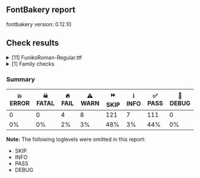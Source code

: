 ## FontBakery report

fontbakery version: 0.12.10





## Check results



<details><summary>[11] FunikoRoman-Regular.ttf</summary>
<div>
<details>
    <summary>🔥 <b>FAIL</b> Shapes languages in all GF glyphsets. <a href="https://fontbakery.readthedocs.io/en/stable/fontbakery/checks/googlefonts.glyphset.html#"></a></summary>
    <div>







* 🔥 **FAIL** <p>No GF glyphset was found to be supported &gt;80%, so language shaping support couldn't get checked.</p>
 [code: no-glyphset-supported]



</div>
</details>

<details>
    <summary>🔥 <b>FAIL</b> Check font names are correct <a href="https://fontbakery.readthedocs.io/en/stable/fontbakery/checks/googlefonts.name.html#"></a></summary>
    <div>







* 🔥 **FAIL** <p>Font names are incorrect:</p>
<table>
<thead>
<tr>
<th align="left">nameID</th>
<th align="left">current</th>
<th align="left">expected</th>
</tr>
</thead>
<tbody>
<tr>
<td align="left">Family Name</td>
<td align="left"><strong>Funiko</strong></td>
<td align="left"><strong>Funiko Roman</strong></td>
</tr>
<tr>
<td align="left">Subfamily Name</td>
<td align="left">Regular</td>
<td align="left">Regular</td>
</tr>
<tr>
<td align="left">Full Name</td>
<td align="left">Funiko Roman Regular</td>
<td align="left">Funiko Roman Regular</td>
</tr>
<tr>
<td align="left">Postscript Name</td>
<td align="left">FunikoRoman-Regular</td>
<td align="left">FunikoRoman-Regular</td>
</tr>
<tr>
<td align="left">Typographic Family Name</td>
<td align="left"><strong>Funiko Roman</strong></td>
<td align="left"><strong>N/A</strong></td>
</tr>
<tr>
<td align="left">Typographic Subfamily Name</td>
<td align="left"><strong>Regular</strong></td>
<td align="left"><strong>N/A</strong></td>
</tr>
</tbody>
</table>
 [code: bad-names]



</div>
</details>

<details>
    <summary>🔥 <b>FAIL</b> Check Google Fonts glyph coverage. <a href="https://fontbakery.readthedocs.io/en/stable/fontbakery/checks/googlefonts.glyphset.html#"></a></summary>
    <div>







* 🔥 **FAIL** <p>Missing required codepoints:</p>
<pre><code>- 0x00A1 (INVERTED EXCLAMATION MARK)


- 0x00A2 (CENT SIGN)


- 0x00A3 (POUND SIGN)


- 0x00A5 (YEN SIGN)


- 0x00A7 (SECTION SIGN)


- 0x00A8 (DIAERESIS)


- 0x00A9 (COPYRIGHT SIGN)


- 0x00AA (FEMININE ORDINAL INDICATOR)


- 0x00AB (LEFT-POINTING DOUBLE ANGLE QUOTATION MARK)


- 0x00AE (REGISTERED SIGN)


- 0x00AF (MACRON)


- 0x00B0 (DEGREE SIGN)


- 0x00B4 (ACUTE ACCENT)


- 0x00B6 (PILCROW SIGN)


- 0x00B7 (MIDDLE DOT)


- 0x00B8 (CEDILLA)


- 0x00BA (MASCULINE ORDINAL INDICATOR)


- 0x00BB (RIGHT-POINTING DOUBLE ANGLE QUOTATION MARK)


- 0x00BF (INVERTED QUESTION MARK)


- 0x00C0 (LATIN CAPITAL LETTER A WITH GRAVE)


- 0x00C1 (LATIN CAPITAL LETTER A WITH ACUTE)


- 0x00C2 (LATIN CAPITAL LETTER A WITH CIRCUMFLEX)


- 0x00C3 (LATIN CAPITAL LETTER A WITH TILDE)


- 0x00C4 (LATIN CAPITAL LETTER A WITH DIAERESIS)


- 0x00C5 (LATIN CAPITAL LETTER A WITH RING ABOVE)


- 0x00C6 (LATIN CAPITAL LETTER AE)


- 0x00C7 (LATIN CAPITAL LETTER C WITH CEDILLA)


- 0x00C8 (LATIN CAPITAL LETTER E WITH GRAVE)


- 0x00C9 (LATIN CAPITAL LETTER E WITH ACUTE)


- 0x00CA (LATIN CAPITAL LETTER E WITH CIRCUMFLEX)


- 0x00CB (LATIN CAPITAL LETTER E WITH DIAERESIS)


- 0x00CC (LATIN CAPITAL LETTER I WITH GRAVE)


- 0x00CD (LATIN CAPITAL LETTER I WITH ACUTE)


- 0x00CE (LATIN CAPITAL LETTER I WITH CIRCUMFLEX)


- 0x00CF (LATIN CAPITAL LETTER I WITH DIAERESIS)


- 0x00D0 (LATIN CAPITAL LETTER ETH)


- 0x00D1 (LATIN CAPITAL LETTER N WITH TILDE)


- 0x00D2 (LATIN CAPITAL LETTER O WITH GRAVE)


- 0x00D3 (LATIN CAPITAL LETTER O WITH ACUTE)


- 0x00D4 (LATIN CAPITAL LETTER O WITH CIRCUMFLEX)


- 0x00D5 (LATIN CAPITAL LETTER O WITH TILDE)


- 0x00D6 (LATIN CAPITAL LETTER O WITH DIAERESIS)


- 0x00D7 (MULTIPLICATION SIGN)


- 0x00D8 (LATIN CAPITAL LETTER O WITH STROKE)


- 0x00D9 (LATIN CAPITAL LETTER U WITH GRAVE)


- 0x00DA (LATIN CAPITAL LETTER U WITH ACUTE)


- 0x00DB (LATIN CAPITAL LETTER U WITH CIRCUMFLEX)


- 0x00DC (LATIN CAPITAL LETTER U WITH DIAERESIS)


- 0x00DD (LATIN CAPITAL LETTER Y WITH ACUTE)


- 0x00DE (LATIN CAPITAL LETTER THORN)


- 0x00DF (LATIN SMALL LETTER SHARP S)


- 0x00E0 (LATIN SMALL LETTER A WITH GRAVE)


- 0x00E1 (LATIN SMALL LETTER A WITH ACUTE)


- 0x00E2 (LATIN SMALL LETTER A WITH CIRCUMFLEX)


- 0x00E3 (LATIN SMALL LETTER A WITH TILDE)


- 0x00E4 (LATIN SMALL LETTER A WITH DIAERESIS)


- 0x00E5 (LATIN SMALL LETTER A WITH RING ABOVE)


- 0x00E6 (LATIN SMALL LETTER AE)


- 0x00E7 (LATIN SMALL LETTER C WITH CEDILLA)


- 0x00E8 (LATIN SMALL LETTER E WITH GRAVE)


- 0x00E9 (LATIN SMALL LETTER E WITH ACUTE)


- 0x00EA (LATIN SMALL LETTER E WITH CIRCUMFLEX)


- 0x00EB (LATIN SMALL LETTER E WITH DIAERESIS)


- 0x00EC (LATIN SMALL LETTER I WITH GRAVE)


- 0x00ED (LATIN SMALL LETTER I WITH ACUTE)


- 0x00EE (LATIN SMALL LETTER I WITH CIRCUMFLEX)


- 0x00EF (LATIN SMALL LETTER I WITH DIAERESIS)


- 0x00F0 (LATIN SMALL LETTER ETH)


- 0x00F1 (LATIN SMALL LETTER N WITH TILDE)


- 0x00F2 (LATIN SMALL LETTER O WITH GRAVE)


- 0x00F3 (LATIN SMALL LETTER O WITH ACUTE)


- 0x00F4 (LATIN SMALL LETTER O WITH CIRCUMFLEX)


- 0x00F5 (LATIN SMALL LETTER O WITH TILDE)


- 0x00F6 (LATIN SMALL LETTER O WITH DIAERESIS)


- 0x00F7 (DIVISION SIGN)


- 0x00F8 (LATIN SMALL LETTER O WITH STROKE)


- 0x00F9 (LATIN SMALL LETTER U WITH GRAVE)


- 0x00FA (LATIN SMALL LETTER U WITH ACUTE)


- 0x00FB (LATIN SMALL LETTER U WITH CIRCUMFLEX)


- 0x00FC (LATIN SMALL LETTER U WITH DIAERESIS)


- 0x00FD (LATIN SMALL LETTER Y WITH ACUTE)


- 0x00FE (LATIN SMALL LETTER THORN)


- 0x00FF (LATIN SMALL LETTER Y WITH DIAERESIS)


- 0x0100 (LATIN CAPITAL LETTER A WITH MACRON)


- 0x0101 (LATIN SMALL LETTER A WITH MACRON)


- 0x0102 (LATIN CAPITAL LETTER A WITH BREVE)


- 0x0103 (LATIN SMALL LETTER A WITH BREVE)


- 0x0104 (LATIN CAPITAL LETTER A WITH OGONEK)


- 0x0105 (LATIN SMALL LETTER A WITH OGONEK)


- 0x0106 (LATIN CAPITAL LETTER C WITH ACUTE)


- 0x0107 (LATIN SMALL LETTER C WITH ACUTE)


- 0x010A (LATIN CAPITAL LETTER C WITH DOT ABOVE)


- 0x010B (LATIN SMALL LETTER C WITH DOT ABOVE)


- 0x010C (LATIN CAPITAL LETTER C WITH CARON)


- 0x010D (LATIN SMALL LETTER C WITH CARON)


- 0x010E (LATIN CAPITAL LETTER D WITH CARON)


- 0x010F (LATIN SMALL LETTER D WITH CARON)


- 0x0110 (LATIN CAPITAL LETTER D WITH STROKE)


- 0x0111 (LATIN SMALL LETTER D WITH STROKE)


- 0x0112 (LATIN CAPITAL LETTER E WITH MACRON)


- 0x0113 (LATIN SMALL LETTER E WITH MACRON)


- 0x0116 (LATIN CAPITAL LETTER E WITH DOT ABOVE)


- 0x0117 (LATIN SMALL LETTER E WITH DOT ABOVE)


- 0x0118 (LATIN CAPITAL LETTER E WITH OGONEK)


- 0x0119 (LATIN SMALL LETTER E WITH OGONEK)


- 0x011A (LATIN CAPITAL LETTER E WITH CARON)


- 0x011B (LATIN SMALL LETTER E WITH CARON)


- 0x011E (LATIN CAPITAL LETTER G WITH BREVE)


- 0x011F (LATIN SMALL LETTER G WITH BREVE)


- 0x0120 (LATIN CAPITAL LETTER G WITH DOT ABOVE)


- 0x0121 (LATIN SMALL LETTER G WITH DOT ABOVE)


- 0x0122 (LATIN CAPITAL LETTER G WITH CEDILLA)


- 0x0123 (LATIN SMALL LETTER G WITH CEDILLA)


- 0x0126 (LATIN CAPITAL LETTER H WITH STROKE)


- 0x0127 (LATIN SMALL LETTER H WITH STROKE)


- 0x012A (LATIN CAPITAL LETTER I WITH MACRON)


- 0x012B (LATIN SMALL LETTER I WITH MACRON)


- 0x012E (LATIN CAPITAL LETTER I WITH OGONEK)


- 0x012F (LATIN SMALL LETTER I WITH OGONEK)


- 0x0130 (LATIN CAPITAL LETTER I WITH DOT ABOVE)


- 0x0131 (LATIN SMALL LETTER DOTLESS I)


- 0x0136 (LATIN CAPITAL LETTER K WITH CEDILLA)


- 0x0137 (LATIN SMALL LETTER K WITH CEDILLA)


- 0x0139 (LATIN CAPITAL LETTER L WITH ACUTE)


- 0x013A (LATIN SMALL LETTER L WITH ACUTE)


- 0x013B (LATIN CAPITAL LETTER L WITH CEDILLA)


- 0x013C (LATIN SMALL LETTER L WITH CEDILLA)


- 0x013D (LATIN CAPITAL LETTER L WITH CARON)


- 0x013E (LATIN SMALL LETTER L WITH CARON)


- 0x0141 (LATIN CAPITAL LETTER L WITH STROKE)


- 0x0142 (LATIN SMALL LETTER L WITH STROKE)


- 0x0143 (LATIN CAPITAL LETTER N WITH ACUTE)


- 0x0144 (LATIN SMALL LETTER N WITH ACUTE)


- 0x0145 (LATIN CAPITAL LETTER N WITH CEDILLA)


- 0x0146 (LATIN SMALL LETTER N WITH CEDILLA)


- 0x0147 (LATIN CAPITAL LETTER N WITH CARON)


- 0x0148 (LATIN SMALL LETTER N WITH CARON)


- 0x0150 (LATIN CAPITAL LETTER O WITH DOUBLE ACUTE)


- 0x0151 (LATIN SMALL LETTER O WITH DOUBLE ACUTE)


- 0x0152 (LATIN CAPITAL LIGATURE OE)


- 0x0153 (LATIN SMALL LIGATURE OE)


- 0x0154 (LATIN CAPITAL LETTER R WITH ACUTE)


- 0x0155 (LATIN SMALL LETTER R WITH ACUTE)


- 0x0158 (LATIN CAPITAL LETTER R WITH CARON)


- 0x0159 (LATIN SMALL LETTER R WITH CARON)


- 0x015A (LATIN CAPITAL LETTER S WITH ACUTE)


- 0x015B (LATIN SMALL LETTER S WITH ACUTE)


- 0x015E (LATIN CAPITAL LETTER S WITH CEDILLA)


- 0x015F (LATIN SMALL LETTER S WITH CEDILLA)


- 0x0160 (LATIN CAPITAL LETTER S WITH CARON)


- 0x0161 (LATIN SMALL LETTER S WITH CARON)


- 0x0164 (LATIN CAPITAL LETTER T WITH CARON)


- 0x0165 (LATIN SMALL LETTER T WITH CARON)


- 0x016A (LATIN CAPITAL LETTER U WITH MACRON)


- 0x016B (LATIN SMALL LETTER U WITH MACRON)


- 0x016E (LATIN CAPITAL LETTER U WITH RING ABOVE)


- 0x016F (LATIN SMALL LETTER U WITH RING ABOVE)


- 0x0170 (LATIN CAPITAL LETTER U WITH DOUBLE ACUTE)


- 0x0171 (LATIN SMALL LETTER U WITH DOUBLE ACUTE)


- 0x0172 (LATIN CAPITAL LETTER U WITH OGONEK)


- 0x0173 (LATIN SMALL LETTER U WITH OGONEK)


- 0x0174 (LATIN CAPITAL LETTER W WITH CIRCUMFLEX)


- 0x0175 (LATIN SMALL LETTER W WITH CIRCUMFLEX)


- 0x0176 (LATIN CAPITAL LETTER Y WITH CIRCUMFLEX)


- 0x0177 (LATIN SMALL LETTER Y WITH CIRCUMFLEX)


- 0x0178 (LATIN CAPITAL LETTER Y WITH DIAERESIS)


- 0x0179 (LATIN CAPITAL LETTER Z WITH ACUTE)


- 0x017A (LATIN SMALL LETTER Z WITH ACUTE)


- 0x017B (LATIN CAPITAL LETTER Z WITH DOT ABOVE)


- 0x017C (LATIN SMALL LETTER Z WITH DOT ABOVE)


- 0x017D (LATIN CAPITAL LETTER Z WITH CARON)


- 0x017E (LATIN SMALL LETTER Z WITH CARON)


- 0x0218 (LATIN CAPITAL LETTER S WITH COMMA BELOW)


- 0x0219 (LATIN SMALL LETTER S WITH COMMA BELOW)


- 0x021A (LATIN CAPITAL LETTER T WITH COMMA BELOW)


- 0x021B (LATIN SMALL LETTER T WITH COMMA BELOW)


- 0x0237 (LATIN SMALL LETTER DOTLESS J)


- 0x02C6 (MODIFIER LETTER CIRCUMFLEX ACCENT)


- 0x02C7 (CARON)


- 0x02D8 (BREVE)


- 0x02D9 (DOT ABOVE)


- 0x02DA (RING ABOVE)


- 0x02DB (OGONEK)


- 0x02DC (SMALL TILDE)


- 0x02DD (DOUBLE ACUTE ACCENT)


- 0x0300 (COMBINING GRAVE ACCENT)


- 0x0301 (COMBINING ACUTE ACCENT)


- 0x0302 (COMBINING CIRCUMFLEX ACCENT)


- 0x0303 (COMBINING TILDE)


- 0x0304 (COMBINING MACRON)


- 0x0306 (COMBINING BREVE)


- 0x0307 (COMBINING DOT ABOVE)


- 0x0308 (COMBINING DIAERESIS)


- 0x030A (COMBINING RING ABOVE)


- 0x030B (COMBINING DOUBLE ACUTE ACCENT)


- 0x030C (COMBINING CARON)


- 0x0326 (COMBINING COMMA BELOW)


- 0x0327 (COMBINING CEDILLA)


- 0x0328 (COMBINING OGONEK)


- 0x1E80 (LATIN CAPITAL LETTER W WITH GRAVE)


- 0x1E81 (LATIN SMALL LETTER W WITH GRAVE)


- 0x1E82 (LATIN CAPITAL LETTER W WITH ACUTE)


- 0x1E83 (LATIN SMALL LETTER W WITH ACUTE)


- 0x1E84 (LATIN CAPITAL LETTER W WITH DIAERESIS)


- 0x1E85 (LATIN SMALL LETTER W WITH DIAERESIS)


- 0x1E9E (LATIN CAPITAL LETTER SHARP S)


- 0x1EF2 (LATIN CAPITAL LETTER Y WITH GRAVE)


- 0x1EF3 (LATIN SMALL LETTER Y WITH GRAVE)


- 0x2013 (EN DASH)


- 0x2014 (EM DASH)


- 0x2018 (LEFT SINGLE QUOTATION MARK)


- 0x2019 (RIGHT SINGLE QUOTATION MARK)


- 0x201A (SINGLE LOW-9 QUOTATION MARK)


- 0x201C (LEFT DOUBLE QUOTATION MARK)


- 0x201D (RIGHT DOUBLE QUOTATION MARK)


- 0x201E (DOUBLE LOW-9 QUOTATION MARK)


- 0x2022 (BULLET)


- 0x2026 (HORIZONTAL ELLIPSIS)


- 0x2039 (SINGLE LEFT-POINTING ANGLE QUOTATION MARK)


- 0x203A (SINGLE RIGHT-POINTING ANGLE QUOTATION MARK)


- 0x20AC (EURO SIGN)


- 0x2122 (TRADE MARK SIGN)


- 0x2212 (MINUS SIGN)
</code></pre>
 [code: missing-codepoints]



</div>
</details>

<details>
    <summary>⚠️ <b>WARN</b> Check if each glyph has the recommended amount of contours. <a href="https://fontbakery.readthedocs.io/en/stable/fontbakery/checks/universal.html#"></a></summary>
    <div>







* ⚠️ **WARN** <p>This check inspects the glyph outlines and detects the total number of contours in each of them. The expected values are infered from the typical ammounts of contours observed in a large collection of reference font families. The divergences listed below may simply indicate a significantly different design on some of your glyphs. On the other hand, some of these may flag actual bugs in the font such as glyphs mapped to an incorrect codepoint. Please consider reviewing the design and codepoint assignment of these to make sure they are correct.</p>
<p>The following glyphs do not have the recommended number of contours:</p>
<pre><code>- Glyph name: o	Contours detected: 3	Expected: 2

- Glyph name: o	Contours detected: 3	Expected: 2
</code></pre>
 [code: contour-count]



</div>
</details>

<details>
    <summary>⚠️ <b>WARN</b> Check math signs have the same width. <a href="https://fontbakery.readthedocs.io/en/stable/fontbakery/checks/universal.html#"></a></summary>
    <div>







* ⚠️ **WARN** <p>The most common width is 444 among a set of 1 math glyphs.
The following math glyphs have a different width, though:</p>
<p>Width = 356:
less</p>
<p>Width = 412:
equal</p>
<p>Width = 352:
greater</p>
 [code: width-outliers]



</div>
</details>

<details>
    <summary>⚠️ <b>WARN</b> Font has **proper** whitespace glyph names? <a href="https://fontbakery.readthedocs.io/en/stable/fontbakery/checks/universal.glyphnames.html#"></a></summary>
    <div>







* ⚠️ **WARN** <p>Glyph 0x00A0 is called &quot;nonbreakingspace&quot;: Change to &quot;uni00A0&quot;</p>
 [code: not-recommended-00a0]



</div>
</details>

<details>
    <summary>⚠️ <b>WARN</b> Validate size, and resolution of article images, and ensure article page has minimum length and includes visual assets. <a href="https://fontbakery.readthedocs.io/en/stable/fontbakery/checks/googlefonts.article.html#"></a></summary>
    <div>







* ⚠️ **WARN** <p>Family metadata at fonts/ttf does not have an article.</p>
 [code: lacks-article]



</div>
</details>

<details>
    <summary>⚠️ <b>WARN</b> Check for codepoints not covered by METADATA subsets. <a href="https://fontbakery.readthedocs.io/en/stable/fontbakery/checks/googlefonts.subsets.html#"></a></summary>
    <div>







* ⚠️ **WARN** <p>The following codepoints supported by the font are not covered by
any subsets defined in the font's metadata file, and will never
be served. You can solve this by either manually adding additional
subset declarations to METADATA.pb, or by editing the glyphset
definitions.</p>
<ul>
<li>U+0000 : try adding one of: chinese-simplified, manichaean, syriac, egyptian-hieroglyphs, devanagari, takri, medefaidrin, nko, multani, malayalam, math, wancho, chinese-traditional, georgian, signwriting, caucasian-albanian, brahmi, lao, meetei-mayek, tangsa, ottoman-siyaq-numbers, lydian, myanmar, hebrew, mro, deseret, dives-akuru, inscriptional-parthian, pahawh-hmong, warang-citi, miao, vietnamese, ahom, thaana, syloti-nagri, nushu, palmyrene, adlam, tibetan, kana-extended, linear-b, buginese, chinese-hongkong, psalter-pahlavi, modi, old-hungarian, marchen, shavian, saurashtra, elymaic, arabic, khitan-small-script, old-uyghur, khojki, tamil-supplement, latin-ext, gujarati, hatran, japanese, old-persian, tamil, hanunoo, yezidi, bengali, inscriptional-pahlavi, pau-cin-hau, batak, znamenny, greek, runic, makasar, canadian-aboriginal, latin, siddham, nag-mundari, old-italic, imperial-aramaic, buhid, yi, kayah-li, old-sogdian, gurmukhi, osage, kharoshthi, indic-siyaq-numbers, tai-viet, vithkuqi, newa, music, lisu, grantha, nyiakeng-puachue-hmong, cyrillic-ext, meroitic-cursive, duployan, sora-sompeng, telugu, thai, tai-le, bamum, kaithi, gunjala-gondi, dogra, bassa-vah, limbu, sundanese, phoenician, nandinagari, mahajani, vai, braille, ugaritic, old-south-arabian, elbasan, old-permic, phags-pa, oriya, tagbanwa, mende-kikakui, cypriot, masaram-gondi, lycian, old-north-arabian, cyrillic, samaritan, tagalog, meroitic-hieroglyphs, toto, cherokee, kannada, tifinagh, cuneiform, chorasmian, mandaic, soyombo, balinese, osmanya, chakma, nabataean, greek-ext, carian, gothic, tirhuta, javanese, mayan-numerals, anatolian-hieroglyphs, meroitic, glagolitic, old-turkic, tai-tham, avestan, ogham, sharada, tangut, bhaiksuki, hanifi-rohingya, khudawadi, sinhala, mongolian, kawi, linear-a, cham, ol-chiki, rejang, symbols, coptic, new-tai-lue, sogdian, cypro-minoan, ethiopic, armenian, lepcha, korean, zanabazar-square</li>
<li>U+000D : try adding one of: chinese-simplified, manichaean, syriac, egyptian-hieroglyphs, devanagari, takri, medefaidrin, nko, multani, malayalam, math, wancho, chinese-traditional, georgian, signwriting, caucasian-albanian, brahmi, lao, meetei-mayek, tangsa, ottoman-siyaq-numbers, lydian, myanmar, hebrew, mro, deseret, dives-akuru, inscriptional-parthian, pahawh-hmong, warang-citi, miao, vietnamese, ahom, thaana, syloti-nagri, nushu, palmyrene, adlam, tibetan, kana-extended, linear-b, buginese, chinese-hongkong, psalter-pahlavi, modi, old-hungarian, marchen, shavian, saurashtra, elymaic, arabic, khitan-small-script, old-uyghur, khojki, tamil-supplement, latin-ext, gujarati, hatran, japanese, old-persian, tamil, hanunoo, yezidi, bengali, inscriptional-pahlavi, pau-cin-hau, batak, znamenny, greek, runic, makasar, canadian-aboriginal, latin, siddham, nag-mundari, old-italic, imperial-aramaic, buhid, yi, kayah-li, old-sogdian, gurmukhi, osage, kharoshthi, indic-siyaq-numbers, tai-viet, vithkuqi, newa, music, lisu, grantha, nyiakeng-puachue-hmong, cyrillic-ext, meroitic-cursive, duployan, sora-sompeng, telugu, thai, tai-le, bamum, kaithi, gunjala-gondi, dogra, bassa-vah, limbu, sundanese, phoenician, nandinagari, mahajani, vai, braille, ugaritic, old-south-arabian, elbasan, old-permic, phags-pa, oriya, tagbanwa, mende-kikakui, cypriot, masaram-gondi, lycian, old-north-arabian, cyrillic, samaritan, tagalog, meroitic-hieroglyphs, toto, cherokee, kannada, tifinagh, cuneiform, chorasmian, mandaic, soyombo, balinese, osmanya, chakma, nabataean, greek-ext, carian, gothic, tirhuta, javanese, mayan-numerals, anatolian-hieroglyphs, meroitic, glagolitic, old-turkic, tai-tham, avestan, ogham, sharada, tangut, bhaiksuki, hanifi-rohingya, khudawadi, sinhala, mongolian, kawi, linear-a, cham, ol-chiki, rejang, symbols, coptic, new-tai-lue, sogdian, cypro-minoan, ethiopic, armenian, lepcha, korean, zanabazar-square</li>
<li>U+0020 SPACE: try adding one of: chinese-simplified, manichaean, syriac, egyptian-hieroglyphs, devanagari, takri, medefaidrin, nko, multani, malayalam, math, wancho, chinese-traditional, georgian, signwriting, caucasian-albanian, brahmi, lao, meetei-mayek, tangsa, ottoman-siyaq-numbers, lydian, myanmar, hebrew, mro, deseret, dives-akuru, inscriptional-parthian, pahawh-hmong, warang-citi, miao, vietnamese, ahom, thaana, syloti-nagri, nushu, palmyrene, adlam, tibetan, kana-extended, linear-b, buginese, chinese-hongkong, psalter-pahlavi, modi, old-hungarian, marchen, shavian, saurashtra, elymaic, arabic, khitan-small-script, old-uyghur, khojki, tamil-supplement, latin-ext, gujarati, hatran, japanese, old-persian, tamil, hanunoo, yezidi, bengali, inscriptional-pahlavi, pau-cin-hau, batak, znamenny, greek, runic, makasar, canadian-aboriginal, latin, siddham, nag-mundari, old-italic, imperial-aramaic, buhid, yi, kayah-li, old-sogdian, gurmukhi, osage, kharoshthi, indic-siyaq-numbers, tai-viet, vithkuqi, newa, music, lisu, grantha, nyiakeng-puachue-hmong, cyrillic-ext, meroitic-cursive, duployan, sora-sompeng, telugu, thai, tai-le, bamum, kaithi, gunjala-gondi, dogra, bassa-vah, limbu, sundanese, phoenician, nandinagari, mahajani, vai, braille, ugaritic, old-south-arabian, elbasan, old-permic, phags-pa, oriya, tagbanwa, mende-kikakui, cypriot, masaram-gondi, lycian, old-north-arabian, cyrillic, samaritan, tagalog, meroitic-hieroglyphs, toto, cherokee, kannada, tifinagh, cuneiform, chorasmian, mandaic, soyombo, balinese, osmanya, chakma, nabataean, greek-ext, carian, gothic, tirhuta, javanese, mayan-numerals, anatolian-hieroglyphs, meroitic, glagolitic, old-turkic, tai-tham, avestan, ogham, sharada, tangut, bhaiksuki, hanifi-rohingya, khudawadi, sinhala, mongolian, kawi, linear-a, cham, ol-chiki, rejang, symbols, coptic, new-tai-lue, sogdian, cypro-minoan, ethiopic, armenian, lepcha, korean, zanabazar-square</li>
<li>U+0021 EXCLAMATION MARK: try adding one of: latin, gunjala-gondi, cham, syriac, adlam, math, masaram-gondi, thaana, mongolian</li>
<li>U+0022 QUOTATION MARK: try adding one of: latin, cham, adlam, math, wancho, masaram-gondi, mongolian</li>
<li>U+0023 NUMBER SIGN: try adding one of: latin, symbols, math, adlam</li>
<li>U+0024 DOLLAR SIGN: try adding one of: latin, math, adlam</li>
<li>U+0025 PERCENT SIGN: try adding one of: latin, gunjala-gondi, adlam, math, masaram-gondi</li>
<li>U+0026 AMPERSAND: try adding one of: latin, math, adlam</li>
<li>U+0027 APOSTROPHE: try adding one of: latin, gunjala-gondi, cham, warang-citi, adlam, math, wancho, masaram-gondi</li>
<li>U+0028 LEFT PARENTHESIS: try adding one of: latin, gunjala-gondi, cham, syriac, adlam, math, wancho, masaram-gondi, thaana, mongolian</li>
<li>U+0029 RIGHT PARENTHESIS: try adding one of: latin, gunjala-gondi, cham, syriac, adlam, math, wancho, masaram-gondi, thaana, mongolian</li>
<li>U+002A ASTERISK: try adding one of: latin, gunjala-gondi, syriac, adlam, math, symbols, masaram-gondi</li>
<li>U+002B PLUS SIGN: try adding one of: latin, gunjala-gondi, syriac, adlam, math, masaram-gondi</li>
<li>U+002C COMMA: try adding one of: latin, gunjala-gondi, cham, nushu, thaana, adlam, math, wancho, coptic, masaram-gondi</li>
<li>U+002D HYPHEN-MINUS: try adding one of: syriac, lisu, math, wancho, sora-sompeng, kaithi, gunjala-gondi, sundanese, hebrew, mongolian, cham, coptic, masaram-gondi, latin, nushu, armenian, adlam, kayah-li, kharoshthi</li>
<li>U+002E FULL STOP: try adding one of: avestan, gunjala-gondi, cham, latin, nushu, syriac, thaana, adlam, math, wancho, coptic, masaram-gondi</li>
<li>U+002F SOLIDUS: try adding one of: latin, gunjala-gondi, cham, syriac, adlam, math, wancho, masaram-gondi</li>
<li>U+0030 DIGIT ZERO: try adding one of: latin, symbols, nushu, math</li>
<li>U+0031 DIGIT ONE: try adding one of: latin, symbols, nushu, math</li>
<li>U+0032 DIGIT TWO: try adding one of: latin, symbols, nushu, math</li>
<li>U+0033 DIGIT THREE: try adding one of: latin, symbols, nushu, math</li>
<li>U+0034 DIGIT FOUR: try adding one of: latin, symbols, nushu, math</li>
<li>U+0035 DIGIT FIVE: try adding one of: latin, symbols, nushu, math</li>
<li>U+0036 DIGIT SIX: try adding one of: latin, symbols, nushu, math</li>
<li>U+0037 DIGIT SEVEN: try adding one of: latin, symbols, nushu, math</li>
<li>U+0038 DIGIT EIGHT: try adding one of: latin, symbols, nushu, math</li>
<li>U+0039 DIGIT NINE: try adding one of: latin, symbols, nushu, math</li>
<li>U+003A COLON: try adding one of: latin, gunjala-gondi, cham, syriac, thaana, adlam, math, coptic, masaram-gondi, meroitic</li>
<li>U+003B SEMICOLON: try adding one of: latin, cham, thaana, adlam, math, coptic, masaram-gondi</li>
<li>U+003C LESS-THAN SIGN: try adding one of: latin, gunjala-gondi, adlam, math, masaram-gondi</li>
<li>U+003D EQUALS SIGN: try adding one of: latin, gunjala-gondi, syriac, adlam, math, masaram-gondi</li>
<li>U+003E GREATER-THAN SIGN: try adding one of: latin, gunjala-gondi, adlam, math, masaram-gondi</li>
<li>U+003F QUESTION MARK: try adding one of: latin, gunjala-gondi, cham, adlam, math, masaram-gondi, mongolian, balinese</li>
<li>U+0040 COMMERCIAL AT: try adding one of: latin, math, adlam</li>
<li>U+0041 LATIN CAPITAL LETTER A: try adding one of: latin, symbols, nushu, math</li>
<li>U+0042 LATIN CAPITAL LETTER B: try adding one of: latin, symbols, nushu, math</li>
<li>U+0043 LATIN CAPITAL LETTER C: try adding one of: latin, symbols, nushu, math</li>
<li>U+0044 LATIN CAPITAL LETTER D: try adding one of: latin, symbols, nushu, math</li>
<li>U+0045 LATIN CAPITAL LETTER E: try adding one of: latin, symbols, nushu, math</li>
<li>U+0046 LATIN CAPITAL LETTER F: try adding one of: latin, symbols, nushu, math</li>
<li>U+0047 LATIN CAPITAL LETTER G: try adding one of: latin, symbols, nushu, math</li>
<li>U+0048 LATIN CAPITAL LETTER H: try adding one of: latin, symbols, nushu, math</li>
<li>U+0049 LATIN CAPITAL LETTER I: try adding one of: latin, symbols, nushu, math</li>
<li>U+004A LATIN CAPITAL LETTER J: try adding one of: latin, symbols, nushu, math</li>
<li>U+004B LATIN CAPITAL LETTER K: try adding one of: latin, symbols, nushu, math</li>
<li>U+004C LATIN CAPITAL LETTER L: try adding one of: latin, symbols, nushu, math</li>
<li>U+004D LATIN CAPITAL LETTER M: try adding one of: latin, symbols, nushu, math</li>
<li>U+004E LATIN CAPITAL LETTER N: try adding one of: latin, symbols, nushu, math</li>
<li>U+004F LATIN CAPITAL LETTER O: try adding one of: latin, symbols, nushu, math</li>
<li>U+0050 LATIN CAPITAL LETTER P: try adding one of: latin, symbols, nushu, math</li>
<li>U+0051 LATIN CAPITAL LETTER Q: try adding one of: latin, symbols, nushu, math</li>
<li>U+0052 LATIN CAPITAL LETTER R: try adding one of: latin, symbols, nushu, math</li>
<li>U+0053 LATIN CAPITAL LETTER S: try adding one of: latin, symbols, nushu, math</li>
<li>U+0054 LATIN CAPITAL LETTER T: try adding one of: latin, symbols, nushu, math</li>
<li>U+0055 LATIN CAPITAL LETTER U: try adding one of: latin, symbols, nushu, math</li>
<li>U+0056 LATIN CAPITAL LETTER V: try adding one of: latin, symbols, nushu, math</li>
<li>U+0057 LATIN CAPITAL LETTER W: try adding one of: latin, symbols, nushu, math</li>
<li>U+0058 LATIN CAPITAL LETTER X: try adding one of: latin, symbols, nushu, math</li>
<li>U+0059 LATIN CAPITAL LETTER Y: try adding one of: latin, symbols, nushu, math</li>
<li>U+005A LATIN CAPITAL LETTER Z: try adding one of: latin, symbols, nushu, math</li>
<li>U+005B LEFT SQUARE BRACKET: try adding one of: latin, syriac, adlam, math, wancho</li>
<li>U+005C REVERSE SOLIDUS: try adding one of: latin, syriac, adlam, math, wancho</li>
<li>U+005D RIGHT SQUARE BRACKET: try adding one of: latin, syriac, adlam, math, wancho</li>
<li>U+005E CIRCUMFLEX ACCENT: try adding one of: latin, math, adlam</li>
<li>U+005F LOW LINE: try adding one of: latin, math, adlam</li>
<li>U+0060 GRAVE ACCENT: try adding one of: latin, math</li>
<li>U+0061 LATIN SMALL LETTER A: try adding one of: latin, symbols, nushu, math</li>
<li>U+0062 LATIN SMALL LETTER B: try adding one of: latin, symbols, nushu, math</li>
<li>U+0063 LATIN SMALL LETTER C: try adding one of: latin, symbols, nushu, math</li>
<li>U+0064 LATIN SMALL LETTER D: try adding one of: latin, symbols, nushu, math</li>
<li>U+0065 LATIN SMALL LETTER E: try adding one of: latin, symbols, nushu, math</li>
<li>U+0066 LATIN SMALL LETTER F: try adding one of: latin, symbols, nushu, math</li>
<li>U+0067 LATIN SMALL LETTER G: try adding one of: latin, symbols, nushu, math</li>
<li>U+0068 LATIN SMALL LETTER H: try adding one of: latin, symbols, nushu, math</li>
<li>U+0069 LATIN SMALL LETTER I: try adding one of: latin, symbols, nushu, math</li>
<li>U+006A LATIN SMALL LETTER J: try adding one of: latin, symbols, nushu, math</li>
<li>U+006B LATIN SMALL LETTER K: try adding one of: latin, symbols, nushu, math</li>
<li>U+006C LATIN SMALL LETTER L: try adding one of: latin, symbols, nushu, math</li>
<li>U+006D LATIN SMALL LETTER M: try adding one of: latin, symbols, nushu, math</li>
<li>U+006E LATIN SMALL LETTER N: try adding one of: latin, symbols, nushu, math</li>
<li>U+006F LATIN SMALL LETTER O: try adding one of: latin, symbols, nushu, math</li>
<li>U+0070 LATIN SMALL LETTER P: try adding one of: latin, symbols, nushu, math</li>
<li>U+0071 LATIN SMALL LETTER Q: try adding one of: latin, symbols, nushu, math</li>
<li>U+0072 LATIN SMALL LETTER R: try adding one of: latin, symbols, nushu, math</li>
<li>U+0073 LATIN SMALL LETTER S: try adding one of: latin, symbols, nushu, math</li>
<li>U+0074 LATIN SMALL LETTER T: try adding one of: latin, symbols, nushu, math</li>
<li>U+0075 LATIN SMALL LETTER U: try adding one of: latin, symbols, nushu, math</li>
<li>U+0076 LATIN SMALL LETTER V: try adding one of: latin, symbols, nushu, math</li>
<li>U+0077 LATIN SMALL LETTER W: try adding one of: latin, symbols, nushu, math</li>
<li>U+0078 LATIN SMALL LETTER X: try adding one of: latin, symbols, nushu, math</li>
<li>U+0079 LATIN SMALL LETTER Y: try adding one of: latin, symbols, nushu, math</li>
<li>U+007A LATIN SMALL LETTER Z: try adding one of: latin, symbols, nushu, math</li>
<li>U+007B LEFT CURLY BRACKET: try adding one of: latin, math, adlam, wancho</li>
<li>U+007C VERTICAL LINE: try adding one of: latin, math, adlam</li>
<li>U+007D RIGHT CURLY BRACKET: try adding one of: latin, math, adlam, wancho</li>
<li>U+007E TILDE: try adding one of: latin, math</li>
<li>U+00A0 NO-BREAK SPACE: try adding one of: chinese-simplified, manichaean, syriac, egyptian-hieroglyphs, devanagari, takri, medefaidrin, nko, multani, malayalam, math, wancho, chinese-traditional, georgian, signwriting, caucasian-albanian, brahmi, lao, meetei-mayek, tangsa, ottoman-siyaq-numbers, lydian, myanmar, hebrew, mro, deseret, dives-akuru, inscriptional-parthian, pahawh-hmong, warang-citi, miao, vietnamese, ahom, thaana, syloti-nagri, nushu, palmyrene, adlam, tibetan, kana-extended, linear-b, buginese, chinese-hongkong, psalter-pahlavi, modi, old-hungarian, marchen, shavian, saurashtra, elymaic, arabic, khitan-small-script, old-uyghur, khojki, tamil-supplement, latin-ext, gujarati, hatran, japanese, old-persian, tamil, hanunoo, yezidi, bengali, inscriptional-pahlavi, pau-cin-hau, batak, znamenny, greek, runic, makasar, canadian-aboriginal, latin, siddham, nag-mundari, old-italic, imperial-aramaic, buhid, yi, kayah-li, old-sogdian, gurmukhi, osage, kharoshthi, indic-siyaq-numbers, tai-viet, vithkuqi, newa, music, lisu, grantha, nyiakeng-puachue-hmong, cyrillic-ext, meroitic-cursive, duployan, sora-sompeng, telugu, thai, tai-le, bamum, kaithi, gunjala-gondi, dogra, bassa-vah, limbu, sundanese, phoenician, nandinagari, mahajani, vai, braille, ugaritic, old-south-arabian, elbasan, old-permic, phags-pa, oriya, tagbanwa, mende-kikakui, cypriot, masaram-gondi, lycian, old-north-arabian, cyrillic, samaritan, tagalog, meroitic-hieroglyphs, toto, cherokee, kannada, tifinagh, cuneiform, chorasmian, mandaic, soyombo, balinese, osmanya, chakma, nabataean, greek-ext, carian, gothic, tirhuta, javanese, mayan-numerals, anatolian-hieroglyphs, meroitic, glagolitic, old-turkic, tai-tham, avestan, ogham, sharada, tangut, bhaiksuki, hanifi-rohingya, khudawadi, sinhala, mongolian, kawi, linear-a, cham, ol-chiki, rejang, symbols, coptic, new-tai-lue, sogdian, cypro-minoan, ethiopic, armenian, lepcha, korean, zanabazar-square</li>
</ul>
<p>Or you can add the above codepoints to one of the subsets supported by the font:</p>
 [code: unreachable-subsetting]



</div>
</details>

<details>
    <summary>⚠️ <b>WARN</b> Are there any misaligned on-curve points? <a href="https://fontbakery.readthedocs.io/en/stable/fontbakery/checks/outline.html#"></a></summary>
    <div>







* ⚠️ **WARN** <p>The following glyphs have on-curve points which have potentially incorrect y coordinates:</p>
<pre><code>* .notdef: X=10.0,Y=698.0 (should be at cap-height 700?)

* .notdef: X=256.0,Y=698.0 (should be at cap-height 700?)

* A (U+0041): X=290.5,Y=699.5 (should be at cap-height 700?)

* A (U+0041): X=281.5,Y=-2.0 (should be at baseline 0?)

* C (U+0043): X=158.5,Y=-1.0 (should be at baseline 0?)

* F (U+0046): X=311.0,Y=699.0 (should be at cap-height 700?)

* G (U+0047): X=225.0,Y=699.5 (should be at cap-height 700?)

* G (U+0047): X=285.5,Y=700.5 (should be at cap-height 700?)

* H (U+0048): X=61.5,Y=702.0 (should be at cap-height 700?)

* H (U+0048): X=306.0,Y=1.0 (should be at baseline 0?)

* I (U+0049): X=121.5,Y=1.0 (should be at baseline 0?)

* I (U+0049): X=128.0,Y=701.0 (should be at cap-height 700?)

* I (U+0049): X=193.0,Y=699.0 (should be at cap-height 700?)

* L (U+004C): X=272.0,Y=2.0 (should be at baseline 0?)

* L (U+004C): X=152.5,Y=1.5 (should be at baseline 0?)

* L (U+004C): X=60.0,Y=-1.5 (should be at baseline 0?)

* L (U+004C): X=49.0,Y=-2.0 (should be at baseline 0?)

* M (U+004D): X=485.0,Y=702.0 (should be at cap-height 700?)

* M (U+004D): X=465.5,Y=1.0 (should be at baseline 0?)

* M (U+004D): X=41.0,Y=1.0 (should be at baseline 0?)

* N (U+004E): X=42.0,Y=-0.5 (should be at baseline 0?)

* S (U+0053): X=129.5,Y=-2.0 (should be at baseline 0?)

* U (U+0055): X=194.0,Y=1.0 (should be at baseline 0?)

* V (U+0056): X=190.5,Y=-2.0 (should be at baseline 0?)

* Z (U+005A): X=399.0,Y=698.0 (should be at cap-height 700?)

* b (U+0062): X=62.0,Y=1.0 (should be at baseline 0?)

* b (U+0062): X=21.0,Y=-2.0 (should be at baseline 0?)

* b (U+0062): X=20.0,Y=701.5 (should be at cap-height 700?)

* b (U+0062): X=44.0,Y=698.5 (should be at cap-height 700?)

* bar (U+007C): X=20.0,Y=-2.0 (should be at baseline 0?)

* braceleft (U+007B): X=113.5,Y=700.5 (should be at cap-height 700?)

* braceright (U+007D): X=104.5,Y=700.5 (should be at cap-height 700?)

* c (U+0063): X=79.5,Y=501.0 (should be at x-height 500?)

* d (U+0064): X=289.0,Y=498.0 (should be at x-height 500?)

* eight (U+0038): X=176.0,Y=698.0 (should be at cap-height 700?)

* four (U+0034): X=254.5,Y=702.0 (should be at cap-height 700?)

* four (U+0034): X=290.5,Y=699.5 (should be at cap-height 700?)

* k (U+006B): X=24.5,Y=701.5 (should be at cap-height 700?)

* k (U+006B): X=63.0,Y=499.0 (should be at x-height 500?)

* l (U+006C): X=23.5,Y=702.0 (should be at cap-height 700?)

* l (U+006C): X=50.5,Y=701.0 (should be at cap-height 700?)

* m (U+006D): X=268.0,Y=0.5 (should be at baseline 0?)

* o (U+006F): X=186.0,Y=1.0 (should be at baseline 0?)

* o (U+006F): X=94.0,Y=502.0 (should be at x-height 500?)

* one (U+0031): X=69.5,Y=698.5 (should be at cap-height 700?)

* one (U+0031): X=136.5,Y=-2.0 (should be at baseline 0?)

* one (U+0031): X=83.5,Y=0.5 (should be at baseline 0?)

* one (U+0031): X=8.5,Y=1.0 (should be at baseline 0?)

* parenleft (U+0028): X=154.0,Y=0.5 (should be at baseline 0?)

* parenright (U+0029): X=9.5,Y=0.5 (should be at baseline 0?)

* percent (U+0025): X=389.0,Y=701.5 (should be at cap-height 700?)

* r (U+0072): X=60.0,Y=499.0 (should be at x-height 500?)

* s (U+0073): X=130.0,Y=-1.5 (should be at baseline 0?)

* six (U+0036): X=183.5,Y=701.5 (should be at cap-height 700?)

* two (U+0032): X=140.0,Y=699.0 (should be at cap-height 700?)

* w (U+0077): X=145.5,Y=-1.5 (should be at baseline 0?)

* x (U+0078): X=54.5,Y=1.5 (should be at baseline 0?)

* y (U+0079): X=269.0,Y=499.0 (should be at x-height 500?)

* y (U+0079): X=304.0,Y=-0.5 (should be at baseline 0?)

* zero (U+0030): X=207.0,Y=701.5 (should be at cap-height 700?)
</code></pre>
 [code: found-misalignments]



</div>
</details>

<details>
    <summary>⚠️ <b>WARN</b> Ensure fonts have ScriptLangTags declared on the 'meta' table. <a href="https://fontbakery.readthedocs.io/en/stable/fontbakery/checks/googlefonts.meta.html#"></a></summary>
    <div>







* ⚠️ **WARN** <p>This font file does not have a 'meta' table.</p>
 [code: lacks-meta-table]



</div>
</details>

<details>
    <summary>⚠️ <b>WARN</b> Checking OS/2 achVendID. <a href="https://fontbakery.readthedocs.io/en/stable/fontbakery/checks/googlefonts.os2.html#"></a></summary>
    <div>







* ⚠️ **WARN** <p>OS/2 VendorID is 'PYRS', a font editor default. If you registered it recently, then it's safe to ignore this warning message. Otherwise, you should set it to your own unique 4 character code, and register it with Microsoft at <a href="https://www.microsoft.com/typography/links/vendorlist.aspx">https://www.microsoft.com/typography/links/vendorlist.aspx</a></p>
 [code: bad]



</div>
</details>
</div>
</details>

<details><summary>[1] Family checks</summary>
<div>
<details>
    <summary>🔥 <b>FAIL</b> OS/2.fsSelection bit 7 (USE_TYPO_METRICS) is set in all fonts. <a href="https://fontbakery.readthedocs.io/en/stable/fontbakery/checks/googlefonts.os2.html#"></a></summary>
    <div>







* 🔥 **FAIL** <p>OS/2.fsSelection bit 7 (USE_TYPO_METRICS) wasNOT set in the following fonts: ['fonts/ttf/FunikoRoman-Regular.ttf'].</p>
 [code: missing-os2-fsselection-bit7]



</div>
</details>
</div>
</details>




### Summary

| 💥 ERROR | ☠ FATAL | 🔥 FAIL | ⚠️ WARN | ⏩ SKIP | ℹ️ INFO | ✅ PASS | 🔎 DEBUG | 
| ---|---|---|---|---|---|---|---|
| 0 | 0 | 4 | 8 | 121 | 7 | 111 | 0 | 
| 0% | 0% | 2% | 3% | 48% | 3% | 44% | 0% | 



**Note:** The following loglevels were omitted in this report:


* SKIP
* INFO
* PASS
* DEBUG
